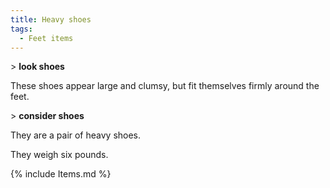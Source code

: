 ```yaml
---
title: Heavy shoes
tags:
  - Feet items
---
```

\> **look shoes**

These shoes appear large and clumsy, but fit themselves firmly around
the feet.

\> **consider shoes**

They are a pair of heavy shoes.

They weigh six pounds.

{% include Items.md %}

